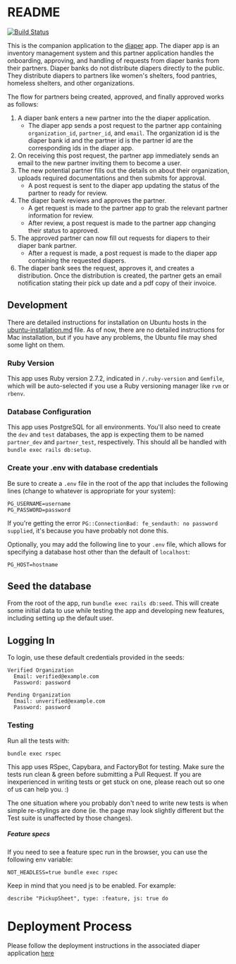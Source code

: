 # README

[![Build Status](https://travis-ci.org/rubyforgood/partner.svg?branch=main)](https://travis-ci.org/rubyforgood/partner)

This is the companion application to the [diaper](https://github.com/rubyforgood/diaper) app. The diaper app is an
inventory management system and this partner application handles the onboarding, approving, and handling of requests
from diaper banks from their partners. Diaper banks do not distribute diapers directly to the public. They
distribute diapers to partners like women's shelters, food pantries, homeless shelters, and other organizations.

The flow for partners being created, approved, and finally approved works as follows:

1) A diaper bank enters a new partner into the the diaper application.
    * The diaper app sends a post request to the partner app containing `organization_id`, `partner_id`, and 
    `email`. The organization id is the diaper bank id and the partner id is the partner id are the corresponding
    ids in the diaper app.
2) On receiving this post request, the partner app immediately sends an email to the new partner inviting them
to become a user.
3) The new potential partner fills out the details on about their organization, uploads required documentations
and then submits for approval.
    * A post request is sent to the diaper app updating the status of the partner to ready for review.
4) The diaper bank reviews and approves the partner.
    * A get request is made to the partner app to grab the relevant partner information for review.
    * After review, a post request is made to the partner app changing their status to approved.
5) The approved partner can now fill out requests for diapers to their diaper bank partner.
    * After a request is made, a post request is made to the diaper app containing the requested diapers.
6) The diaper bank sees the request, approves it, and creates a distribution. Once the distribution is created,
the partner gets an email notification stating their pick up date and a pdf copy of their invoice.

## Development

There are detailed instructions for installation on Ubuntu hosts in the [ubuntu-installation.md](ubuntu-installation.md) file. As of now, there are no detailed instructions for Mac installation, but if you have any problems, the Ubuntu file may shed some light on them.

### Ruby Version

This app uses Ruby version 2.7.2, indicated in `/.ruby-version` and `Gemfile`, which will be auto-selected if you use a Ruby versioning manager like `rvm` or `rbenv`.

### Database Configuration

This app uses PostgreSQL for all environments. You'll also need to create the `dev` and `test` databases, the app is expecting them to be named `partner_dev` and `partner_test`, respectively. This should all be handled with `bundle exec rails db:setup`.


### Create your .env with database credentials

Be sure to create a `.env` file in the root of the app that includes the following lines (change to whatever is appropriate for your system):
```
PG_USERNAME=username
PG_PASSWORD=password
```
If you're getting the error `PG::ConnectionBad: fe_sendauth: no password supplied`, it's because you have probably not done this.

Optionally, you may add the following line to your `.env`
file, which allows for specifying a database host other
than the default of `localhost`:
```
PG_HOST=hostname
```


## Seed the database

From the root of the app, run `bundle exec rails db:seed`. This will create some initial data to use while testing the app and developing new features, including setting up the default user.


## Logging In

To login, use these default credentials provided in the seeds:

    Verified Organization
      Email: verified@example.com
      Password: password

    Pending Organization
      Email: unverified@example.com
      Password: password

### Testing

Run all the tests with:

  `bundle exec rspec`            

This app uses RSpec, Capybara, and FactoryBot for testing. Make sure the tests run clean & green before submitting a Pull Request. If you are inexperienced in writing tests or get stuck on one, please reach out so one of us can help you. :)

The one situation where you probably don't need to write new tests is when simple re-stylings are done (ie. the page may look slightly different but the Test suite is unaffected by those changes).

##### Feature specs

If you need to see a feature spec run in the browser, you can use the following env variable:

```
NOT_HEADLESS=true bundle exec rspec
```

Keep in mind that you need js to be enabled. For example:

```
describe "PickupSheet", type: :feature, js: true do
```

# Deployment Process
Please follow the deployment instructions in the associated diaper application [here](https://github.com/rubyforgood/diaper#deployment-process)
